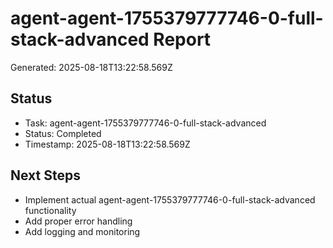 # agent-agent-1755379777746-0-full-stack-advanced Report

Generated: 2025-08-18T13:22:58.569Z

## Status
- Task: agent-agent-1755379777746-0-full-stack-advanced
- Status: Completed
- Timestamp: 2025-08-18T13:22:58.569Z

## Next Steps
- Implement actual agent-agent-1755379777746-0-full-stack-advanced functionality
- Add proper error handling
- Add logging and monitoring
